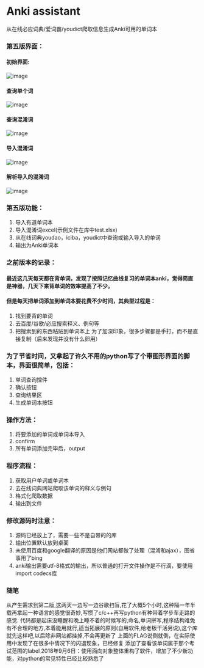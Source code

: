# Anki assistant
从在线必应词典/爱词霸/youdict爬取信息生成Anki可用的单词本
### 第五版界面：
#### 初始界面:
![image](https://github.com/wangzilinn/Anki-assisent/blob/master/example%20pictures/%E5%88%9D%E5%A7%8B%E7%95%8C%E9%9D%A2.png)
#### 查询单个词
![image](https://github.com/wangzilinn/Anki-assisent/blob/master/example%20pictures/%E6%9F%A5%E8%AF%A2%E5%8D%95%E4%B8%AA%E8%AF%8D.png)
#### 查询混淆词
![image](https://github.com/wangzilinn/Anki-assisent/blob/master/example%20pictures/%E6%9F%A5%E8%AF%A2%E6%B7%B7%E6%B7%86%E8%AF%8D.png)
#### 导入混淆词
![image](https://github.com/wangzilinn/Anki-assisent/blob/master/example%20pictures/%E8%A7%A3%E6%9E%90%E5%AF%BC%E5%85%A5%E7%9A%84%E6%B7%B7%E6%B7%86%E8%AF%8D.png)
#### 解析导入的混淆词
![image](https://github.com/wangzilinn/Anki-assisent/blob/master/example%20pictures/%E5%AF%BC%E5%85%A5%E6%B7%B7%E6%B7%86%E8%AF%8Dexcel.png)
### 第五版功能：
1. 导入有道单词本
2. 导入混淆词excel(示例文件在库中test.xlsx)
3. 从在线词典youdao，iciba，youdict中查询或输入导入的单词
4. 输出为Anki单词本

### 之前版本的记录：
#### 最近这几天每天都在背单词，发现了按照记忆曲线复习的单词本anki，觉得简直是神器，几天下来背单词的效率提高了不少。
#### 但是每天把单词添加到单词本要花费不少时间，其典型过程是：
1. 找到要背的单词
2. 去百度/谷歌/必应搜索释义、例句等
3. 把搜索到的东西粘贴到单词本上
为了加深印象，很多步骤都是手打，而不是直接复制（后来发现并没有什么卵用）

### 为了节省时间，又拿起了许久不用的python写了个带图形界面的脚本，界面很简单，包括：
1. 单词查询控件
2. 确认按钮
3. 查询结果区
4. 生成单词本按钮

### 操作方法：
1. 将要添加的单词或单词本导入
2. confirm
3. 所有单词添加完毕后，output

### 程序流程：
1. 获取用户单词或单词本
2. 去在线词典网站爬取该单词的释义与例句
3. 格式化爬取数据
4. 输出到文件

### 修改源码时注意：
1. 源码已经放上了，需要一些不是自带的的库
2. 输出位置默认放到桌面
3. 未使用百度和google翻译的原因是他们网站都做了处理（混淆和ajax），图省事用了bing
4. anki输出需要utf-8格式的输出，所以普通的打开文件操作是不行滴，要使用import codecs库

### 随笔
从产生需求到第二版,这两天一边写一边谷歌扫盲,花了大概5个小时,这种隔一年半载再拿起一种语言的感觉很奇妙,写惯了c/c++再写python有种带着学步车走路的感觉.
代码都是起床没睡醒和晚上睡不着的时候写的,命名,单词拼写,程序结构难免有不合理的地方,本着能用就行,适当拓展的原则(自用软件,给老板干活另说),这个库就先这样吧,以后除非网站都挂掉,不会再更新了
上面的FLAG说倒就倒，在实际使用中发现了在很多中情况下的闪退现象，已经修复
添加了查看该单词属于那个考试范围的label
2018年9月6日：使用面向对象整体重构了软件，增加了不少新功能，对python的常见特性已经比较熟悉了
